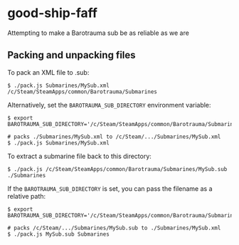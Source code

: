 # good-ship-faff
Attempting to make a Barotrauma sub be as reliable as we are

## Packing and unpacking files
To pack an XML file to .sub:
```shell
$ ./pack.js Submarines/MySub.xml /c/Steam/SteamApps/common/Barotrauma/Submarines
```
Alternatively, set the `BAROTRAUMA_SUB_DIRECTORY` environment variable:
```shell
$ export BAROTRAUMA_SUB_DIRECTORY='/c/Steam/SteamApps/common/Barotrauma/Submarines'

# packs ./Submarines/MySub.xml to /c/Steam/.../Submarines/MySub.xml
$ ./pack.js Submarines/MySub.xml
```

To extract a submarine file back to this directory:
```shell
$ ./pack.js /c/Steam/SteamApps/common/Barotrauma/Submarines/MySub.sub ./Submarines
```
If the `BAROTRAUMA_SUB_DIRECTORY` is set, you can pass the filename as a relative path:
```shell
$ export BAROTRAUMA_SUB_DIRECTORY='/c/Steam/SteamApps/common/Barotrauma/Submarines'

# packs /c/Steam/.../Submarines/MySub.sub to ./Submarines/MySub.xml
$ ./pack.js MySub.sub Submarines
```
